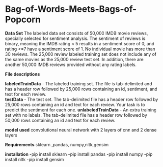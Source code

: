 # Bag-of-Words-Meets-Bags-of-Popcorn

**Data Set**
The labeled data set consists of 50,000 IMDB movie reviews, specially selected for sentiment analysis. The sentiment of reviews is binary, meaning the IMDB rating < 5 results in a sentiment score of 0, and rating >=7 have a sentiment score of 1. No individual movie has more than 30 reviews. The 25,000 review labeled training set does not include any of the same movies as the 25,000 review test set. In addition, there are another 50,000 IMDB reviews provided without any rating labels.

**File descriptions**

**labeledTrainData** - The labeled training set. The file is tab-delimited and has a header row followed by 25,000 rows containing an id, sentiment, and text for each review.  
**testData** - The test set. The tab-delimited file has a header row followed by 25,000 rows containing an id and text for each review. Your task is to predict the sentiment for each one. 
**unlabeledTrainData** - An extra training set with no labels. The tab-delimited file has a header row followed by 50,000 rows containing an id and text for each review. 

**model used**
convolutional neural network with 2 layers of cnn and 2 dense layers

**Requirements**
sklearn ,pandas, numpy,nltk,gensim

**installation**
-pip install sklearn
-pip install pandas
-pip install numpy
-pip install nltk
-pip install gensim

